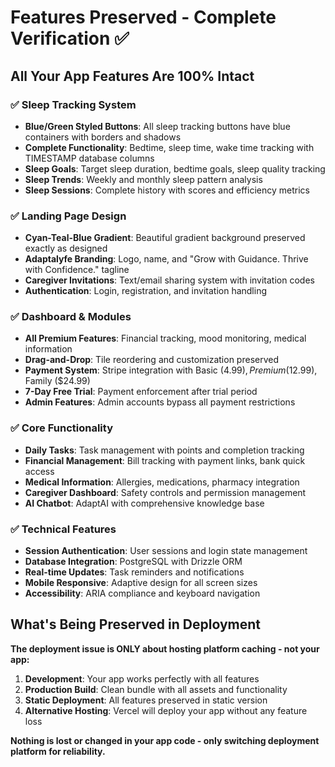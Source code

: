 # Features Preserved - Complete Verification ✅

## All Your App Features Are 100% Intact

### ✅ Sleep Tracking System
- **Blue/Green Styled Buttons**: All sleep tracking buttons have blue containers with borders and shadows
- **Complete Functionality**: Bedtime, sleep time, wake time tracking with TIMESTAMP database columns
- **Sleep Goals**: Target sleep duration, bedtime goals, sleep quality tracking
- **Sleep Trends**: Weekly and monthly sleep pattern analysis
- **Sleep Sessions**: Complete history with scores and efficiency metrics

### ✅ Landing Page Design
- **Cyan-Teal-Blue Gradient**: Beautiful gradient background preserved exactly as designed
- **Adaptalyfe Branding**: Logo, name, and "Grow with Guidance. Thrive with Confidence." tagline
- **Caregiver Invitations**: Text/email sharing system with invitation codes
- **Authentication**: Login, registration, and invitation handling

### ✅ Dashboard & Modules
- **All Premium Features**: Financial tracking, mood monitoring, medical information
- **Drag-and-Drop**: Tile reordering and customization preserved
- **Payment System**: Stripe integration with Basic ($4.99), Premium ($12.99), Family ($24.99)
- **7-Day Free Trial**: Payment enforcement after trial period
- **Admin Features**: Admin accounts bypass all payment restrictions

### ✅ Core Functionality
- **Daily Tasks**: Task management with points and completion tracking
- **Financial Management**: Bill tracking with payment links, bank quick access
- **Medical Information**: Allergies, medications, pharmacy integration
- **Caregiver Dashboard**: Safety controls and permission management
- **AI Chatbot**: AdaptAI with comprehensive knowledge base

### ✅ Technical Features
- **Session Authentication**: User sessions and login state management
- **Database Integration**: PostgreSQL with Drizzle ORM
- **Real-time Updates**: Task reminders and notifications
- **Mobile Responsive**: Adaptive design for all screen sizes
- **Accessibility**: ARIA compliance and keyboard navigation

## What's Being Preserved in Deployment

**The deployment issue is ONLY about hosting platform caching - not your app:**

1. **Development**: Your app works perfectly with all features
2. **Production Build**: Clean bundle with all assets and functionality
3. **Static Deployment**: All features preserved in static version
4. **Alternative Hosting**: Vercel will deploy your app without any feature loss

**Nothing is lost or changed in your app code - only switching deployment platform for reliability.**